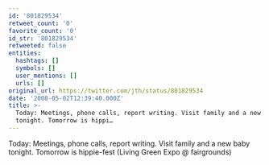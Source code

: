 ```yaml
---
id: '801829534'
retweet_count: '0'
favorite_count: '0'
id_str: '801829534'
retweeted: false
entities:
  hashtags: []
  symbols: []
  user_mentions: []
  urls: []
original_url: https://twitter.com/jth/status/801829534
date: '2008-05-02T12:39:40.000Z'
title: >-
  Today: Meetings, phone calls, report writing. Visit family and a new baby
  tonight. Tomorrow is hippi…
---
```


Today: Meetings, phone calls, report writing. Visit family and a new baby tonight. Tomorrow is hippie-fest (Living Green Expo @ fairgrounds)
